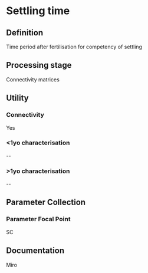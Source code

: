 # Settling time
<!-- 
{: .no_toc .text-delta }
* TOC
{:toc} -->

## Definition

Time period after fertilisation for competency of settling

## Processing stage

Connectivity matrices 

## Utility 
### Connectivity

Yes

### <1yo characterisation

-- 

### >1yo characterisation

-- 

## Parameter Collection
### Parameter Focal Point

SC

## Documentation

Miro